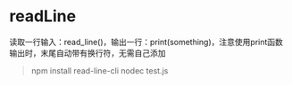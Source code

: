 # readLine
读取一行输入：read_line()，输出一行：print(something)，注意使用print函数输出时，末尾自动带有换行符，无需自己添加

> npm install read-line-cli
> nodec test.js
